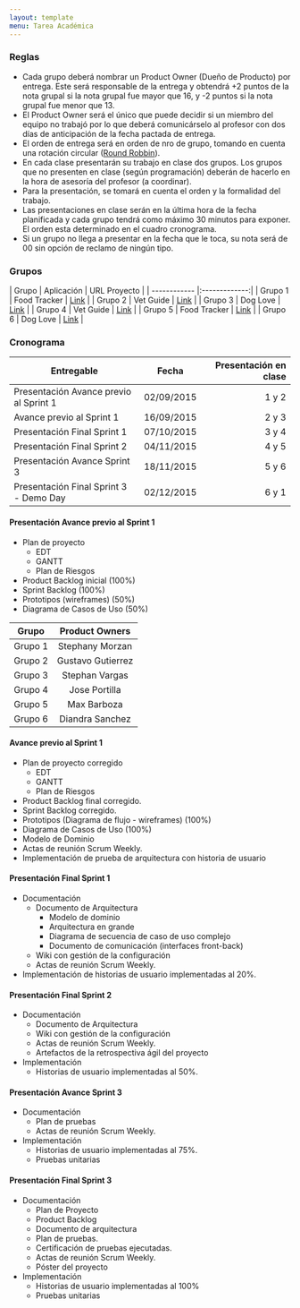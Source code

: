 ```yaml
---
layout: template
menu: Tarea Académica
---
```

### Reglas

 * Cada grupo deberá nombrar un Product Owner (Dueño de Producto) por entrega.
 Este será responsable de la entrega y obtendrá +2 puntos de la nota grupal si
 la nota grupal fue mayor que 16, y -2 puntos si la nota grupal fue menor que 13.
 * El Product Owner será el único que puede decidir si un miembro del equipo
 no trabajó por lo que deberá comunicárselo al profesor con dos días de anticipación
 de la fecha pactada de entrega.
 * El orden de entrega será en orden de nro de grupo, tomando en cuenta una
 rotación circular ([Round Robbin](https://es.wikipedia.org/wiki/Planificaci%C3%B3n_Round-robin)).
 * En cada clase presentarán su trabajo en clase dos grupos. Los grupos que no presenten en clase (según programación) deberán de hacerlo en la hora de asesoría del profesor (a coordinar).
 * Para la presentación, se tomará en cuenta el orden y la formalidad del trabajo.
 * Las presentaciones en clase serán en la última hora de la fecha planificada y cada grupo tendrá como máximo 30 minutos para exponer. El orden esta determinado en el cuadro cronograma.
 * Si un grupo no llega a presentar en la fecha que le toca, su nota será de 00 sin opción de reclamo de ningún tipo.

### Grupos

| Grupo        | Aplicación    | URL Proyecto |
| ------------ |:-------------:|
| Grupo 1 | Food Tracker | [Link](https://github.com/stephmorzan/FoodTracker/wiki) |
| Grupo 2 | Vet Guide    | [Link](https://github.com/kevinray04/Software-II/wiki) |
| Grupo 3 | Dog Love     | [Link](https://github.com/jorgetl26/Software-2/wiki) |
| Grupo 4 | Vet Guide    | [Link](https://github.com/ProyectoSw2/VetGuide/wiki) |
| Grupo 5 | Food Tracker | [Link](http://maxxgta.github.io/Grupo-5/) |
| Grupo 6 | Dog Love     | [Link](http://miguel546.github.io/grupo6doglove.github.io/) |

### Cronograma

| Entregable        | Fecha           | Presentación en clase  |
| ------------- |:-------------:| -----:|
| Presentación Avance previo al Sprint 1 | 02/09/2015 | 1 y 2 |
| Avance previo al Sprint 1      | 16/09/2015      |   2 y 3 |
| Presentación Final Sprint 1 | 07/10/2015      |    3 y 4 |
| Presentación Final Sprint 2 | 04/11/2015      |    4 y 5 |
| Presentación Avance Sprint 3 | 18/11/2015      |    5 y 6 |
| Presentación Final Sprint 3 - Demo Day | 02/12/2015      |    6 y 1 |

#### Presentación Avance previo al Sprint 1

 * Plan de proyecto
   * EDT
   * GANTT
   * Plan de Riesgos
* Product Backlog inicial (100%)
* Sprint Backlog (100%)
* Prototipos (wireframes) (50%)
* Diagrama de Casos de Uso (50%)

| Grupo        | Product Owners           |
| :----------: |:------------------------:|
| Grupo 1      | Stephany Morzan          |
| Grupo 2      | Gustavo Gutierrez        |
| Grupo 3      | Stephan Vargas           |
| Grupo 4      | Jose Portilla            |
| Grupo 5      | Max Barboza              |
| Grupo 6      | Diandra Sanchez          |

#### Avance previo al Sprint 1

 * Plan de proyecto corregido
   * EDT
   * GANTT
   * Plan de Riesgos
* Product Backlog final corregido.
* Sprint Backlog corregido.
* Prototipos (Diagrama de flujo - wireframes) (100%)
* Diagrama de Casos de Uso (100%)
* Modelo de Dominio
* Actas de reunión Scrum Weekly.
* Implementación de prueba de arquitectura con historia de usuario

#### Presentación Final Sprint 1

 * Documentación
   * Documento de Arquitectura
     * Modelo de dominio
     * Arquitectura en grande
     * Diagrama de secuencia de caso de uso complejo
     * Documento de comunicación (interfaces front-back)
   * Wiki con gestión de la configuración
   * Actas de reunión Scrum Weekly.
* Implementación de historias de usuario implementadas al 20%.

#### Presentación Final Sprint 2

* Documentación
  * Documento de Arquitectura
  * Wiki con gestión de la configuración
  * Actas de reunión Scrum Weekly.
  * Artefactos de la retrospectiva ágil del proyecto
* Implementación
  * Historias de usuario implementadas al 50%.

#### Presentación Avance Sprint 3

 * Documentación
   * Plan de pruebas
   * Actas de reunión Scrum Weekly.
 * Implementación
   * Historias de usuario implementadas al 75%.
   * Pruebas unitarias

#### Presentación Final Sprint 3

 * Documentación
   * Plan de Proyecto
   * Product Backlog
   * Documento de arquitectura
   * Plan de pruebas.
   * Certificación de pruebas ejecutadas.
   * Actas de reunión Scrum Weekly.
   * Póster del proyecto
 * Implementación
   * Historias de usuario implementadas al 100%
   * Pruebas unitarias
